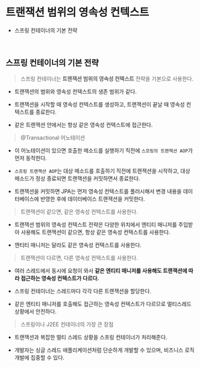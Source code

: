 # 트랜잭션 범위의 영속성 컨텍스트

- 스프링 컨테이너의 기본 전략

<br>

## 스프링 컨테이너의 기본 전략

> 스프링 컨테이너는 **트랜잭션 범위의 영속성 컨텍스트** 전략을 기본으로 사용한다.

- 트랜잭션의 범위와 영속성 컨텍스트의 생존 범위가 같다.

- 트랜잭션을 시작할 때 영속성 컨텍스트를 생성하고, 트랜잭션이 끝날 때 영속성 컨텍스트를 종료한다.

- 같은 트랜잭션 안에서는 항상 같은 영속성 컨텍스트에 접근한다.

> @Transactional 어노테이션

- 이 어노테이션이 있으면 호출한 메소드를 실행하기 직전에 `스프링의 트랜잭션 AOP`가 먼저 동작한다.

- `스프링 트랜잭션 AOP`는 대상 메소드를 호출하기 직전에 트랜잭션을 시작하고, 대상 메소드가 정상 종료되면 트랜잭션을 커밋하면서 종료한다.

- 트랜잭션을 커밋하면 JPA는 먼저 영속성 컨텍스트를 플러시해서 변경 내용을 데이터베이스에 반영한 후에 데이터베이스 트랜잭션을 커밋한다.

> 트랜잭션이 같으면, 같은 영속성 컨텍스트를 사용한다.

- 트랜잭션 범위의 영속성 컨텍스트 전략은 다양한 위치에서 엔티티 매니저를 주입받아 사용해도 트랜잭션이 같으면, 항상 같은 영속성 컨텍스트를 사용한다.

- 엔티티 매니저는 달라도 같은 영속성 컨텍스트를 사용한다.

> 트랜잭션이 다르면, 다른 영속성 컨텍스트를 사용한다.

- 여러 스레드에서 동시에 요청이 와서 **같은 엔티티 매니저를 사용해도 트랜잭션에 따라 접근하는 영속성 컨텍스트가 다르다.**

- 스프링 컨테이너는 스레드마다 각각 다른 트랜잭션을 할당한다.

- 같은 엔티티 매니저를 호출해도 접근하는 영속성 컨텍스트가 다르므로 멀티스레드 상황에서 안전하다.

> 스프링이나 J2EE 컨테이너의 가장 큰 장점

- 트랜잭션과 복잡한 멀티 스레드 상황을 스프링 컨테이너가 처리해준다.

- 개발자는 싱글 스레드 애플리케이션처럼 단순하게 개발할 수 있으며, 비즈니스 로직 개발에 집중할 수 있다.
